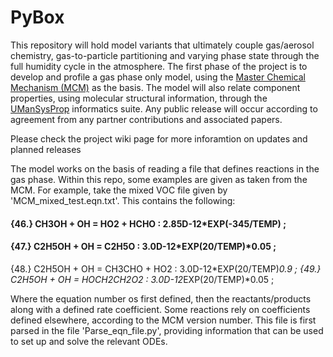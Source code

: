 # PyBox

This repository will hold model variants that ultimately couple gas/aerosol chemistry, gas-to-particle partitioning and varying phase state through the full humidity cycle in the atmosphere. The first phase of the project is to develop and profile a gas phase only model, using the [Master Chemical Mechanism (MCM)](http://mcm.leeds.ac.uk/MCM/) as the basis. The model will also relate component properties, using molecular structural information, through the [UManSysProp](http://umansysprop.seaes.manchester.ac.uk) informatics suite.  Any public release will occur according to agreement from any partner contributions and associated papers.

Please check the project wiki page for more inforamtion on updates and planned releases

The model works on the basis of reading a file that defines reactions in the gas phase. Within this repo, some examples are given as taken from the MCM. For example, take the mixed VOC file given by 'MCM_mixed_test.eqn.txt'. This contains the following:

#### {46.} 	 CH3OH + OH = HO2 + HCHO : 	2.85D-12*EXP(-345/TEMP) 	;
#### {47.} 	 C2H5OH + OH = C2H5O : 	3.0D-12*EXP(20/TEMP)*0.05 	;
{48.} 	 C2H5OH + OH = CH3CHO + HO2 : 	3.0D-12*EXP(20/TEMP)*0.9 	;
{49.} 	 C2H5OH + OH = HOCH2CH2O2 : 	3.0D-12*EXP(20/TEMP)*0.05 	;

Where the equation number os first defined, then the reactants/products along with a defined rate coefficient. Some reactions rely on coefficients defined elsewhere, according to the MCM version number. This file is first parsed in the file 'Parse_eqn_file.py', providing information that can be used to set up and solve the relevant ODEs. 


